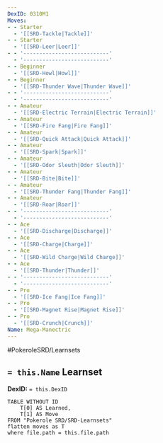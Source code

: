 ```yaml
---
DexID: 0310M1
Moves:
- - Starter
  - '[[SRD-Tackle|Tackle]]'
- - Starter
  - '[[SRD-Leer|Leer]]'
- - '---------------------------'
  - '---------------------------'
- - Beginner
  - '[[SRD-Howl|Howl]]'
- - Beginner
  - '[[SRD-Thunder Wave|Thunder Wave]]'
- - '---------------------------'
  - '---------------------------'
- - Amateur
  - '[[SRD-Electric Terrain|Electric Terrain]]'
- - Amateur
  - '[[SRD-Fire Fang|Fire Fang]]'
- - Amateur
  - '[[SRD-Quick Attack|Quick Attack]]'
- - Amateur
  - '[[SRD-Spark|Spark]]'
- - Amateur
  - '[[SRD-Odor Sleuth|Odor Sleuth]]'
- - Amateur
  - '[[SRD-Bite|Bite]]'
- - Amateur
  - '[[SRD-Thunder Fang|Thunder Fang]]'
- - Amateur
  - '[[SRD-Roar|Roar]]'
- - '---------------------------'
  - '---------------------------'
- - Ace
  - '[[SRD-Discharge|Discharge]]'
- - Ace
  - '[[SRD-Charge|Charge]]'
- - Ace
  - '[[SRD-Wild Charge|Wild Charge]]'
- - Ace
  - '[[SRD-Thunder|Thunder]]'
- - '---------------------------'
  - '---------------------------'
- - Pro
  - '[[SRD-Ice Fang|Ice Fang]]'
- - Pro
  - '[[SRD-Magnet Rise|Magnet Rise]]'
- - Pro
  - '[[SRD-Crunch|Crunch]]'
Name: Mega-Manectric
---
```


#PokeroleSRD/Learnsets

## `= this.Name` Learnset

**DexID:** `= this.DexID`

```dataview
TABLE WITHOUT ID
    T[0] AS Learned,
    T[1] AS Move
FROM "Pokerole SRD/SRD-Learnsets"
flatten moves as T
where file.path = this.file.path
```
